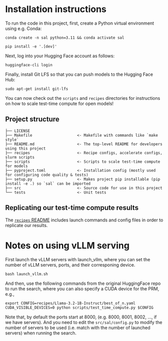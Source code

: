 # Installation instructions

To run the code in this project, first, create a Python virtual environment using e.g. Conda:

```shell
conda create -n sal python=3.11 && conda activate sal
```

```shell
pip install -e '.[dev]'
```

Next, log into your Hugging Face account as follows:

```shell
huggingface-cli login
```

Finally, install Git LFS so that you can push models to the Hugging Face Hub:

```shell
sudo apt-get install git-lfs
```

You can now check out the `scripts` and `recipes` directories for instructions on how to scale test-time compute for open models!

## Project structure

```
├── LICENSE
├── Makefile                    <- Makefile with commands like `make style`
├── README.md                   <- The top-level README for developers using this project
├── recipes                     <- Recipe configs, accelerate configs, slurm scripts
├── scripts                     <- Scripts to scale test-time compute for models
├── pyproject.toml              <- Installation config (mostly used for configuring code quality & tests)
├── setup.py                    <- Makes project pip installable (pip install -e .) so `sal` can be imported
├── src                         <- Source code for use in this project
└── tests                       <- Unit tests
```

## Replicating our test-time compute results

The [`recipes` README](recipes/README.md) includes launch commands and config files in order to replicate our results.

# Notes on using vLLM serving
First launch the vLLM servers with launch_vllm, where you can set the number of vLLM servers, ports, and their corresponing device.
```shell
bash launch_vllm.sh
```

And then, use the following commands from the original HuggingFace repo to run the search, where you can also specify a CUDA device for the PRM, e.g.,
```shell
export CONFIG=recipes/Llama-3.2-1B-Instruct/best_of_n.yaml
CUDA_VISIBLE_DEVICES=0 python scripts/test_time_compute.py $CONFIG
```

Note that, by default the ports start at 8000, (e.g. 8000, 8001, 8002, ..., if we have servers). And you need to edit the `src/sal/config.py` to modify the number of servers to be used (i.e. match with the number of launched servers) when running the search.
